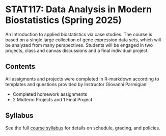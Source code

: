 # STAT117: Data Analysis in Modern Biostatistics (Spring 2025)

An Introduction to applied biostatistics via case studies. The course is based on a single large collection of gene expression data sets, which will be analyzed from many perspectives. Students will be engaged in two projects,  class and canvas discussions and a final individual project.


## Contents
All assigments and projects were completed in R-markdown according to templates and questions provided by Instructor Giovanni Parmigiani
- Completed homework assignments
- 2 Midterm Projects and 1 Final Project

## Syllabus

See the full [course syllabus](https://syllabus.harvard.edu/search/courses/?c=a1390125b05ad037efaeeed7e856f819&q=STAT+117) for details on schedule, grading, and policies.
